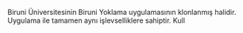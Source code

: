 Biruni Üniversitesinin Biruni Yoklama uygulamasının klonlanmış halidir. Uygulama ile tamamen aynı işlevselliklere sahiptir. Kull
